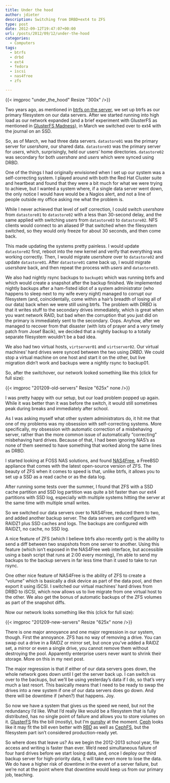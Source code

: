 ```yaml
---
title: Under the hood
author: jdieter
description: Switching from DRBD+ext4 to ZFS
type: post
date: 2012-09-12T19:47:07+00:00
url: /posts/2012/09/12/under-the-hood
categories:
  - Computers
tags:
  - btrfs
  - drbd
  - ext4
  - fedora
  - iscsi
  - nas4free
  - zfs

---
```

{{< imgproc "under_the_hood" Resize "300x" />}}

Two years ago, as mentioned in [btrfs on the server][2], we set up btrfs as our primary filesystem on our data servers. After we started running into high load as our network expanded (and a brief experiment with GlusterFS as mentioned in [GlusterFS Madness][3]), in March we switched over to ext4 with the journal on an SSD.

So, as of March, we had three data servers. `datastore01` was the primary server for _usershare_, our shared data. `datastore03` was the primary server for _users_, which, surprisingly, held our users&#8217; home directories. `datastore02` was secondary for both _usershare_ and _users_ which were synced using DRBD.

One of the things I had originally envisioned when I set up our system was a self-correcting system. I played around with both the Red Hat Cluster suite and heartbeat and found that they were a bit much for what we were trying to achieve, but I wanted a system where, if a single data server went down, the only notice I would have would be a Nagios alert, and not a line of people outside my office asking me what the problem is.

While I never achieved that level of self correction, I could switch _usershare_ from `datastore01` to `datastore02` with a less than 30-second delay, and the same applied with switching _users_ from `datastore03` to `datastore02`. NFS clients would connect to an aliased IP that switched when the filesystem switched, so they would only freeze for about 30 seconds, and then come back.

This made updating the systems pretty painless. I would update `datastore02` first, reboot into the new kernel and verify that everything was working correctly. Then, I would migrate _usershare_ over to `datastore02` and update `datastore01`. After `datastore01` came back up, I would migrate _usershare_ back, and then repeat the process with _users_ and `datastore03`.

We also had nightly rsync backups to `backup01` which was running btrfs and which would create a snapshot after the backup finished. We implemented nightly backups after a ham-fisted idiot of a system administrator (who happens to sleep next to my wife every night) managed to corrupt our filesystem (and, coincidentally, come within a hair&#8217;s breadth of losing all of our data) back when we were still using btrfs. The problem with DRBD is that it writes stuff to the secondary drives immediately, which is great when you want network RAID, but bad when the corruption that you just did on the primary is immediately sent to the secondary. Oops. Anyhow, after we managed to recover from that disaster (with lots of prayer and a very timely patch from Josef Bacik), we decided that a nightly backup to a totally separate filesystem wouldn&#8217;t be a bad idea.

We also had two virtual hosts, `virtserver01` and `virtserver02`. Our virtual machines&#8217; hard drives were synced between the two using _DRBD_. We could stop a virtual machine on one host and start it on the other, but live migration didn&#8217;t work and backups were a nightly rsync to backup01. 

So, after the switchover, our network looked something like this (click for full size):

{{< imgproc "201209-old-servers" Resize "625x" none />}}

I was pretty happy with our setup, but our load problem popped up again. While it was better than it was before the switch, it would still sometimes peak during breaks and immediately after school.

As I was asking myself what other system administrators do, it hit me that one of my problems was my obsession with self-correcting systems. More specifically, my obsession with automatic correction of a misbehaving server, rather than the more common issue of automatically &#8220;correcting&#8221; misbehaving hard drives. Because of that, I had been ignoring NAS&#8217;s as none of them seemed to have something that worked along the same lines as DRBD.

I started looking at FOSS NAS solutions, and found [NAS4Free][5], a FreeBSD appliance that comes with the latest open-source version of ZFS. The beauty of ZFS when it comes to speed is that, unlike btrfs, it allows you to set up a SSD as a read cache or as the data log.

After running some tests over the summer, I found that ZFS with a SSD cache partition and SSD log partition was quite a bit faster than our ext4 partitions with SSD log, especially with multiple systems hitting the server at the same time with multiple small writes.

So we switched our data servers over to NAS4Free, reduced them to two, and added another backup server. The data servers are configured with RAIDZ1 plus SSD caches and logs. The backups are configured with RAIDZ1, no cache, no SSD log.

A nice feature of ZFS (which I believe btrfs also recently got) is the ability to send a diff between two snapshots from one server to another. Using this feature (which isn&#8217;t exposed in the NAS4Free web interface, but accessible using a bash script that runs at 2:00 every morning), I&#8217;m able to send my backups to the backup servers in far less time than it used to take to run rsync.

One other nice feature of NAS4Free is the ability of ZFS to create a &#8220;volume&#8221; which is basically a disk device as part of the data pool, and then export it using iSCSI. I switched our virtual machines&#8217; hard drives from DRBD to iSCSI, which now allows us to live migrate from one virtual host to the other. We also get the bonus of automatic backups of the ZFS volumes as part of the snapshot diffs.

Now our network looks something like this (click for full size):

{{< imgproc "201209-new-servers" Resize "625x" none />}}

There is one major annoyance and one major regression in our system, though. First the annoyance. ZFS has no way of removing a drive. You can swap out a drive in a RAIDZ or mirror set, but once you&#8217;ve added a RAIDZ set, a mirror or even a single drive, you cannot remove them without destroying the pool. Apparently enterprise users never want to shrink their storage. More on this in my next post.

The major regression is that if either of our data servers goes down, the whole network goes down until I get the server back up. I can switch us over to the backups, but we&#8217;ll be using yesterday&#8217;s data if I do, so that&#8217;s very much a last resort. This basically means that I need to be ready to swap the drives into a new system if one of our data servers does go down. And there will be downtime if (when?) that happens. Joy.

So now we have a system that gives us the speed we need, but not the redundancy I&#8217;d like. What I&#8217;d really like would be a filesystem that is fully distributed, has no single point of failure and allows you to store volumes on it. [GlusterFS][7] fits the bill (mostly), but I&#8217;m [gunshy][3] at the moment. [Ceph][8] looks like it may fit the bill even better with [RBD][9] as well as [CephFS][10], but the filesystem part isn&#8217;t considered production-ready yet.

So where does that leave us? As we begin the 2012-2013 school year, file access and writing is faster than ever. We&#8217;d need simultaneous failure of four hard drives before we start losing data, and, once I deploy our third backup server for high-priority data, it will take even more to lose the data. We do have a higher risk of downtime in the event of a server failure, but we&#8217;re not at the point where that downtime would keep us from our primary job, teaching.

 [2]: /posts/2010/08/25/btrfs-on-the-server
 [3]: /posts/2012/03/31/glusterfs-madness/
 [5]: http://www.nas4free.org/
 [7]: http://www.gluster.org/
 [8]: http://ceph.com/
 [9]: http://ceph.com/wiki/Rbd
 [10]: http://ceph.com/wiki/Main_Page
